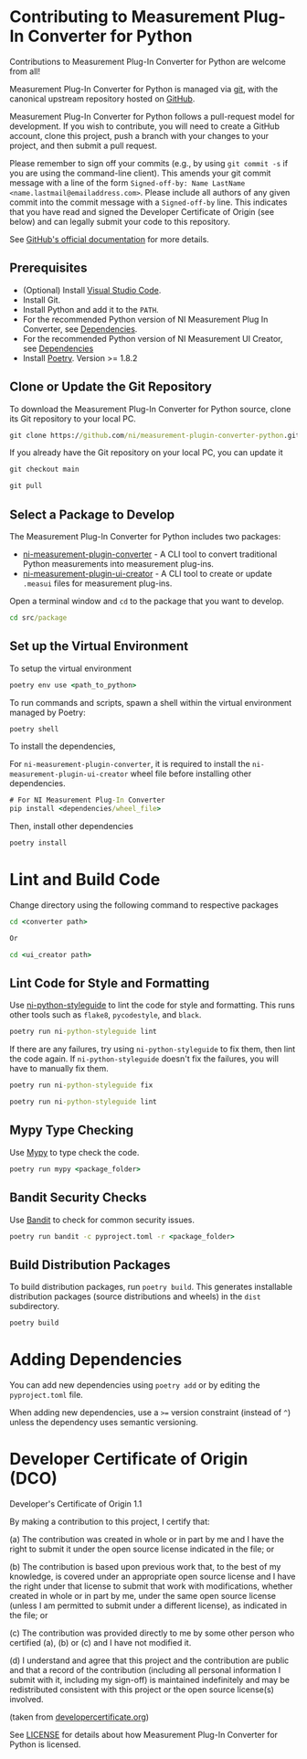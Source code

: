 # Contributing to Measurement Plug-In Converter for Python

Contributions to Measurement Plug-In Converter for Python are welcome from all!

Measurement Plug-In Converter for Python is managed via [git](https://git-scm.com), with the canonical upstream
repository hosted on [GitHub](https://github.com/ni/measurement-plugin-converter-python).

Measurement Plug-In Converter for Python follows a pull-request model for development.  If
you wish to contribute, you will need to create a GitHub account, clone this
project, push a branch with your changes to your project, and then submit a
pull request.

Please remember to sign off your commits (e.g., by using `git commit -s` if you
are using the command-line client). This amends your git commit message with a line
of the form `Signed-off-by: Name LastName <name.lastmail@emailaddress.com>`. Please
include all authors of any given commit into the commit message with a
`Signed-off-by` line. This indicates that you have read and signed the Developer
Certificate of Origin (see below) and can legally submit your code to
this repository.

See [GitHub's official documentation](https://help.github.com/articles/using-pull-requests/)
for more details.

## Prerequisites

- (Optional) Install [Visual Studio Code](https://code.visualstudio.com/download).
- Install Git.
- Install Python and add it to the `PATH`.
- For the recommended Python version of NI Measurement Plug In Converter,
  see [Dependencies](src/converter/README.md#dependencies).
- For the recommended Python version of NI Measurement UI Creator,
  see [Dependencies](src/ui_creator/README.md#dependencies)
- Install [Poetry](https://python-poetry.org/docs/#installation). Version >= 1.8.2

## Clone or Update the Git Repository

To download the Measurement Plug-In Converter for Python source, clone its Git
repository to your local PC.

```cmd
git clone https://github.com/ni/measurement-plugin-converter-python.git
```

If you already have the Git repository on your local PC, you can update it

```cmd
git checkout main

git pull
```

## Select a Package to Develop

The Measurement Plug-In Converter for Python includes two packages:

- [ni-measurement-plugin-converter](https://github.com/ni/measurement-plugin-converter-python/tree/users/amurali/update-documents/src/converter) - A CLI tool to convert traditional Python measurements into measurement plug-ins.
- [ni-measurement-plugin-ui-creator](https://github.com/ni/measurement-plugin-converter-python/tree/users/amurali/update-documents/src/ui_creator) - A CLI tool to create or update `.measui` files for measurement plug-ins.

Open a terminal window and `cd` to the package that you want to develop.

```cmd
cd src/package
```

## Set up the Virtual Environment

To setup the virtual environment

```cmd
poetry env use <path_to_python>
```

To run commands and scripts, spawn a shell within the virtual environment managed by Poetry:

```cmd
poetry shell
```

To install the dependencies,

For `ni-measurement-plugin-converter`, it is required to install the `ni-measurement-plugin-ui-creator` wheel file before installing other dependencies.

```cmd
# For NI Measurement Plug-In Converter
pip install <dependencies/wheel_file>
```

Then, install other dependencies

```cmd
poetry install
```

# Lint and Build Code

Change directory using the following command to respective packages

```cmd
cd <converter path>

Or

cd <ui_creator path>
```

## Lint Code for Style and Formatting

Use [ni-python-styleguide](https://github.com/ni/python-styleguide) to lint the
code for style and formatting. This runs other tools such as `flake8`,
`pycodestyle`, and `black`.

```cmd
poetry run ni-python-styleguide lint
```

If there are any failures, try using `ni-python-styleguide` to fix them, then
lint the code again. If `ni-python-styleguide` doesn't fix the failures, you
will have to manually fix them.

```cmd
poetry run ni-python-styleguide fix

poetry run ni-python-styleguide lint
```

## Mypy Type Checking

Use [Mypy](https://pypi.org/project/mypy/) to type check the code.

```cmd
poetry run mypy <package_folder>
```

## Bandit Security Checks

Use [Bandit](https://pypi.org/project/bandit/) to check for common security issues.

```cmd
poetry run bandit -c pyproject.toml -r <package_folder>
```

## Build Distribution Packages

To build distribution packages, run `poetry build`. This generates installable
distribution packages (source distributions and wheels) in the `dist`
subdirectory.

```cmd
poetry build
```

# Adding Dependencies

You can add new dependencies using `poetry add` or by editing the `pyproject.toml` file.

When adding new dependencies, use a `>=` version constraint (instead of `^`)
unless the dependency uses semantic versioning.

# Developer Certificate of Origin (DCO)

   Developer's Certificate of Origin 1.1

   By making a contribution to this project, I certify that:

   (a) The contribution was created in whole or in part by me and I
       have the right to submit it under the open source license
       indicated in the file; or

   (b) The contribution is based upon previous work that, to the best
       of my knowledge, is covered under an appropriate open source
       license and I have the right under that license to submit that
       work with modifications, whether created in whole or in part
       by me, under the same open source license (unless I am
       permitted to submit under a different license), as indicated
       in the file; or

   (c) The contribution was provided directly to me by some other
       person who certified (a), (b) or (c) and I have not modified
       it.

   (d) I understand and agree that this project and the contribution
       are public and that a record of the contribution (including all
       personal information I submit with it, including my sign-off) is
       maintained indefinitely and may be redistributed consistent with
       this project or the open source license(s) involved.

(taken from [developercertificate.org](https://developercertificate.org/))

See [LICENSE](https://github.com/ni/measurement-plugin-converter-python/blob/main/LICENSE)
for details about how Measurement Plug-In Converter for Python is licensed.
